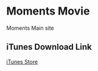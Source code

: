# Moments Movie
Moments Main site

## iTunes Download Link

[iTunes Store](https://itunes.apple.com/us/app/moments-movie/id1046955108?ls=1&mt=8)
